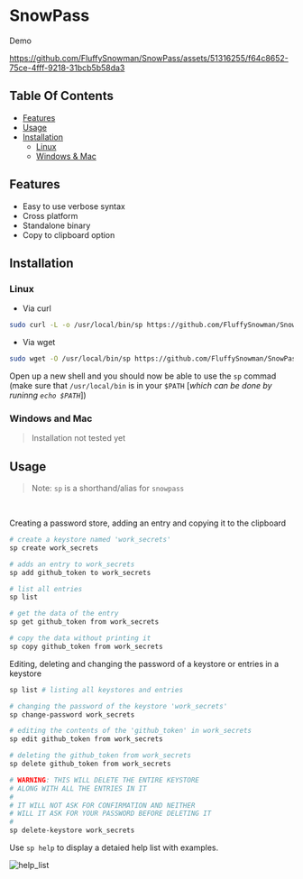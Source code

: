 # SnowPass

Demo 



https://github.com/FluffySnowman/SnowPass/assets/51316255/f64c8652-75ce-4fff-9218-31bcb5b58da3



## Table Of Contents
- [Features](#features)
- [Usage](#usage)
- [Installation](#installation)
  - [Linux](#linux)
  - [Windows & Mac](#windows-and-mac)


## Features

- Easy to use verbose syntax
- Cross platform 
- Standalone binary
- Copy to clipboard option

## Installation

### Linux 

- Via curl

```bash
sudo curl -L -o /usr/local/bin/sp https://github.com/FluffySnowman/SnowPass/releases/download/v0.1.0/snowpass_linux_amd64 && sudo chmod +x /usr/local/bin/sp
```
- Via wget 

```bash
sudo wget -O /usr/local/bin/sp https://github.com/FluffySnowman/SnowPass/releases/download/v0.1.0/snowpass_linux_amd64 && sudo chmod +x /usr/local/bin/sp 
```

Open up a new shell and you should now be able to use the `sp` commad (make
sure that `/usr/local/bin` is in your `$PATH` [*which can be done by runinng
`echo $PATH`*])

### Windows and Mac

> Installation not tested yet 


## Usage 

> Note: `sp` is a shorthand/alias for `snowpass`

<br />

Creating a password store, adding an entry and copying it to the clipboard

```bash
# create a keystore named 'work_secrets'
sp create work_secrets

# adds an entry to work_secrets
sp add github_token to work_secrets

# list all entries
sp list 

# get the data of the entry 
sp get github_token from work_secrets

# copy the data without printing it 
sp copy github_token from work_secrets
```

Editing, deleting and changing the password of a keystore or entries in a
keystore

```bash
sp list # listing all keystores and entries

# changing the password of the keystore 'work_secrets'
sp change-password work_secrets

# editing the contents of the 'github_token' in work_secrets
sp edit github_token from work_secrets

# deleting the github_token from work_secrets
sp delete github_token from work_secrets

# WARNING: THIS WILL DELETE THE ENTIRE KEYSTORE 
# ALONG WITH ALL THE ENTRIES IN IT
#
# IT WILL NOT ASK FOR CONFIRMATION AND NEITHER 
# WILL IT ASK FOR YOUR PASSWORD BEFORE DELETING IT
# 
sp delete-keystore work_secrets
```

Use `sp help` to display a detaied help list with examples.


![help_list](https://github.com/FluffySnowman/SnowPass/assets/51316255/f77287ec-fb74-41c9-81dc-9b36541b29ff)



